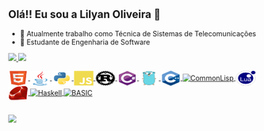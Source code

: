 ## Olá!! Eu sou a Lilyan Oliveira 👋

- 🔭 Atualmente trabalho como Técnica de Sistemas de Telecomunicações
- 🌱 Estudante de Engenharia de Software

<div>
  <a href="https://github.com/Lilyan-Oliveira">
  <img height="180em" src="https://github-readme-stats.vercel.app/api?username=Lilyan-Oliveira&show_icons=true&theme=dracula&include_all_commits=true&count_private=true"/> 
  <img height="180em" src="https://github-readme-stats.vercel.app/api/top-langs/?username=Lilyan-Oliveira&layout=compact&langs_count=16&theme=dracula"/>
</div>

<div style="display: inline_block"><br>
  <img align="center" alt="HTML" height="30" width="40" src="https://raw.githubusercontent.com/devicons/devicon/master/icons/html5/html5-original.svg">
  <img align="center" alt="Java" height="30" width="40" src="https://raw.githubusercontent.com/devicons/devicon/master/icons/java/java-original.svg">
  <img align="center" alt="Python" height="30" width="40" src="https://raw.githubusercontent.com/devicons/devicon/master/icons/python/python-original.svg">
  <img align="center" alt="JavaScript" height="30" width="40" src="https://raw.githubusercontent.com/devicons/devicon/master/icons/javascript/javascript-plain.svg">
  <img align="center" alt="Rust" height="30" width="40" src="https://raw.githubusercontent.com/devicons/devicon/master/icons/rust/rust-plain.svg">
  <img align="center" alt="CSharp" height="30" width="40" src="https://raw.githubusercontent.com/devicons/devicon/master/icons/csharp/csharp-original.svg">
  <img align="center" alt="Go" height="30" width="40" src="https://raw.githubusercontent.com/devicons/devicon/master/icons/go/go-original.svg">
  <img align="center" alt="Cplusplus" height="30" width="40" src="https://raw.githubusercontent.com/devicons/devicon/master/icons/cplusplus/cplusplus-original.svg">
  <img align="center" alt="CommonLisp" height="30" width="40" src="https://upload.wikimedia.org/wikipedia/commons/3/3c/Lisplogo.png">
  <img align="center" alt="Lua" height="30" width="40" src="https://raw.githubusercontent.com/devicons/devicon/master/icons/lua/lua-original.svg">
  <img align="center" alt="Ruby" height="30" width="40" src="https://raw.githubusercontent.com/devicons/devicon/master/icons/ruby/ruby-original.svg">
  <img align="center" alt="Haskell" height="30" width="40" src="https://upload.wikimedia.org/wikipedia/commons/1/1c/Haskell-Logo.svg">
  <img align="center" alt="BASIC" height="30" width="40" src="https://upload.wikimedia.org/wikipedia/commons/5/5f/Basic_Logo.svg">
</div>

##

<div>
  <a href="https://www.linkedin.com/in/lilyan-oliveira-85639319b/" target="_blank">
    <img src="https://img.shields.io/badge/-LinkedIn-%230077B5?style=for-the-badge&logo=linkedin&logoColor=white" target="_blank">
  </a>

</div>


